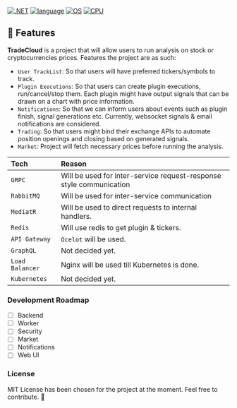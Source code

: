 ﻿[![.NET](https://img.shields.io/badge/.NET-8.0-512BD4)](https://docs.abblix.com/docs/technical-requirements)
[![language](https://img.shields.io/badge/language-C%23-239120)](https://learn.microsoft.com/ru-ru/dotnet/csharp/tour-of-csharp/overview)
[![OS](https://img.shields.io/badge/OS-linux%2C%20windows-0078D4)](https://docs.abblix.com/docs/technical-requirements)
[![CPU](https://img.shields.io/badge/CPU-x86%2C%20x64-FF8C00)](https://docs.abblix.com/docs/technical-requirements)

## 🚀 Features

**TradeCloud** is a project that will allow users to run analysis on stock or cryptocurrencies prices.
Features the project are as such:
- `User TrackList`: So that users will have preferred tickers/symbols to track.
- `Plugin Executions`: So that users can create plugin executions, run/cancel/stop them. 
Each plugin might have output signals that can be drawn on a chart with price information. 
- `Notifications`: So that we can inform users about events such as plugin finish, signal generations etc.
Currently, websocket signals & email notifications are considered.
- `Trading`: So that users might bind their exchange APIs to automate position openings and closing based on generated signals.
- `Market`: Project will fetch necessary prices before running the analysis.



| Tech            | Reason                                                              |
|:----------------|:--------------------------------------------------------------------|
| `GRPC`          | Will be used for inter-service request-response style communication |
| `RabbitMQ`      | Will be used for inter-service communication                        |
| `MediatR`       | Will be used to direct requests to internal handlers.               |
| `Redis`         | Will use redis to get plugin & tickers.                             |
| `API Gateway`   | `Ocelot` will be used.                                              |
| `GraphQL`       | Not decided yet.                                                    |
| `Load Balancer` | Nginx will be used till Kubernetes is done.                         |
| `Kubernetes`    | Not decided yet.                                                    |


### Development Roadmap
- [ ] Backend
- [ ] Worker
- [ ] Security
- [ ] Market
- [ ] Notifications
- [ ] Web UI

### License
MIT License has been chosen for the project at the moment. Feel free to contribute. 🚀